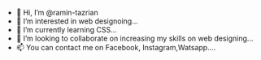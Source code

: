 - 👋 Hi, I’m @ramin-tazrian
- 👀 I’m interested in web designoing...
- 🌱 I’m currently learning CSS...
- 💞️ I’m looking to collaborate on increasing my skills on web designing...
- 📫 You can contact me on Facebook, Instagram,Watsapp....

<!---
ramin-tazrian/ramin-tazrian is a ✨ special ✨ repository because its `README.md` (this file) appears on your GitHub profile.
You can click the Preview link to take a look at your changes.
--->
